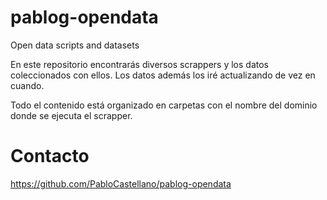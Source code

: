 pablog-opendata
===============

Open data scripts and datasets

En este repositorio encontrarás diversos scrappers y los datos coleccionados con ellos.
Los datos además los iré actualizando de vez en cuando.

Todo el contenido está organizado en carpetas con el nombre del dominio donde se ejecuta el scrapper.

Contacto
========

https://github.com/PabloCastellano/pablog-opendata
